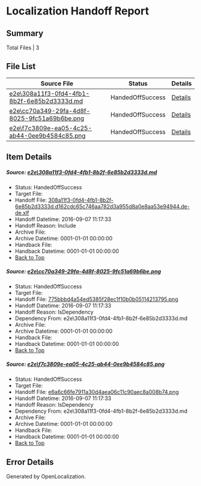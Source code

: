 # <a name='report-top'></a> Localization Handoff Report

## Summary
 Total Files | 3

## File List
 Source File | Status | Details 
 ----------- | ------ | ------- 
 [e2e\308a11f3-0fd4-4fb1-8b2f-6e85b2d3333d.md](https://github.com/OpenLocalizationTestOrg/ol-test0/blob/330a7200ddd9e0c1532753395af3acfe761661ef/e2e/308a11f3-0fd4-4fb1-8b2f-6e85b2d3333d.md) | HandedOffSuccess | [Details](#8ec33cd69b4bfcd9a39d53c98860aa7e95ac59011)
 [e2e\cc70a349-29fa-4d8f-8025-9fc51a69b6be.png](https://github.com/OpenLocalizationTestOrg/ol-test0/blob/330a7200ddd9e0c1532753395af3acfe761661ef/e2e/cc70a349-29fa-4d8f-8025-9fc51a69b6be.png) | HandedOffSuccess | [Details](#775bbbd4a54ed5385f28ec1f10b0b051142137952)
 [e2e\f7c3809e-ea05-4c25-ab44-0ee9b4584c85.png](https://github.com/OpenLocalizationTestOrg/ol-test0/blob/330a7200ddd9e0c1532753395af3acfe761661ef/e2e/f7c3809e-ea05-4c25-ab44-0ee9b4584c85.png) | HandedOffSuccess | [Details](#e6a6c66fe7911a30d4aea06c11c90aec8a008b743)

## Item Details
##### <a name='8ec33cd69b4bfcd9a39d53c98860aa7e95ac59011'></a> Source: [e2e\308a11f3-0fd4-4fb1-8b2f-6e85b2d3333d.md](https://github.com/OpenLocalizationTestOrg/ol-test0/blob/330a7200ddd9e0c1532753395af3acfe761661ef/e2e/308a11f3-0fd4-4fb1-8b2f-6e85b2d3333d.md)
* Status: HandedOffSuccess
* Target File: 
* Handoff File: [308a11f3-0fd4-4fb1-8b2f-6e85b2d3333d.d162cdc65c746aa782d3a955d8a0e8aa53e94944.de-de.xlf](https://github.com/OpenLocalizationTestOrg/ol-test0-handoff/blob/4fc2020eba694472cec8d6fa55ae09318d3a16a7/ol-handoff/OpenLocalizationTestOrg/ol-test0-dede/yuwzho/ht/308a11f3-0fd4-4fb1-8b2f-6e85b2d3333d.d162cdc65c746aa782d3a955d8a0e8aa53e94944.de-de.xlf)
* Handoff Datetime: 2016-09-07 11:17:33
* Handoff Reason: Include
* Archive File: 
* Archive Datetime: 0001-01-01 00:00:00
* Handback File: 
* Handback Datetime: 0001-01-01 00:00:00
* [Back to Top](#report-top)

##### <a name='775bbbd4a54ed5385f28ec1f10b0b051142137952'></a> Source: [e2e\cc70a349-29fa-4d8f-8025-9fc51a69b6be.png](https://github.com/OpenLocalizationTestOrg/ol-test0/blob/330a7200ddd9e0c1532753395af3acfe761661ef/e2e/cc70a349-29fa-4d8f-8025-9fc51a69b6be.png)
* Status: HandedOffSuccess
* Target File: 
* Handoff File: [775bbbd4a54ed5385f28ec1f10b0b05114213795.png](https://github.com/OpenLocalizationTestOrg/ol-test0-handoff/blob/4fc2020eba694472cec8d6fa55ae09318d3a16a7/ol-handoff/OpenLocalizationTestOrg/ol-test0-dede/yuwzho/ht/775bbbd4a54ed5385f28ec1f10b0b05114213795.png)
* Handoff Datetime: 2016-09-07 11:17:33
* Handoff Reason: IsDependency
* Dependency From: e2e\308a11f3-0fd4-4fb1-8b2f-6e85b2d3333d.md
* Archive File: 
* Archive Datetime: 0001-01-01 00:00:00
* Handback File: 
* Handback Datetime: 0001-01-01 00:00:00
* [Back to Top](#report-top)

##### <a name='e6a6c66fe7911a30d4aea06c11c90aec8a008b743'></a> Source: [e2e\f7c3809e-ea05-4c25-ab44-0ee9b4584c85.png](https://github.com/OpenLocalizationTestOrg/ol-test0/blob/330a7200ddd9e0c1532753395af3acfe761661ef/e2e/f7c3809e-ea05-4c25-ab44-0ee9b4584c85.png)
* Status: HandedOffSuccess
* Target File: 
* Handoff File: [e6a6c66fe7911a30d4aea06c11c90aec8a008b74.png](https://github.com/OpenLocalizationTestOrg/ol-test0-handoff/blob/4fc2020eba694472cec8d6fa55ae09318d3a16a7/ol-handoff/OpenLocalizationTestOrg/ol-test0-dede/yuwzho/ht/e6a6c66fe7911a30d4aea06c11c90aec8a008b74.png)
* Handoff Datetime: 2016-09-07 11:17:33
* Handoff Reason: IsDependency
* Dependency From: e2e\308a11f3-0fd4-4fb1-8b2f-6e85b2d3333d.md
* Archive File: 
* Archive Datetime: 0001-01-01 00:00:00
* Handback File: 
* Handback Datetime: 0001-01-01 00:00:00
* [Back to Top](#report-top)


## Error Details

Generated by OpenLocalization.
